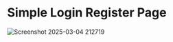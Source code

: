 # Simple Login Register Page
![Screenshot 2025-03-04 212719](https://github.com/user-attachments/assets/e858afde-5af8-428f-8079-41a29fd00957)
